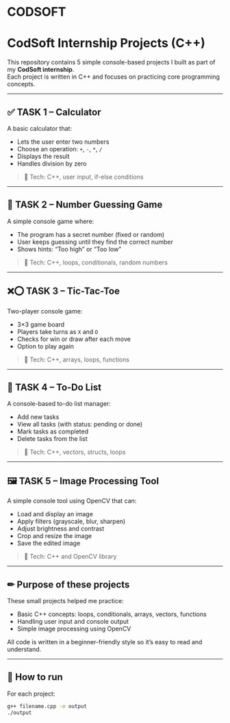 # CODSOFT
# CodSoft Internship Projects (C++)

This repository contains 5 simple console-based projects I built as part of my **CodSoft internship**.  
Each project is written in C++ and focuses on practicing core programming concepts.

---

## ✅ **TASK 1 – Calculator**
A basic calculator that:
- Lets the user enter two numbers
- Choose an operation: `+`, `-`, `*`, `/`
- Displays the result
- Handles division by zero

> 🔧 Tech: C++, user input, if-else conditions

---

## 🎲 **TASK 2 – Number Guessing Game**
A simple console game where:
- The program has a secret number (fixed or random)
- User keeps guessing until they find the correct number
- Shows hints: “Too high” or “Too low”

> 🔧 Tech: C++, loops, conditionals, random numbers

---

## ❌⭕ **TASK 3 – Tic-Tac-Toe**
Two-player console game:
- 3×3 game board
- Players take turns as `X` and `O`
- Checks for win or draw after each move
- Option to play again

> 🔧 Tech: C++, arrays, loops, functions

---

## 📝 **TASK 4 – To-Do List**
A console-based to-do list manager:
- Add new tasks
- View all tasks (with status: pending or done)
- Mark tasks as completed
- Delete tasks from the list

> 🔧 Tech: C++, vectors, structs, loops

---

## 🖼️ **TASK 5 – Image Processing Tool**
A simple console tool using OpenCV that can:
- Load and display an image
- Apply filters (grayscale, blur, sharpen)
- Adjust brightness and contrast
- Crop and resize the image
- Save the edited image

> 🔧 Tech: C++ and OpenCV library

---

## ✏ **Purpose of these projects**
These small projects helped me practice:
- Basic C++ concepts: loops, conditionals, arrays, vectors, functions
- Handling user input and console output
- Simple image processing using OpenCV

All code is written in a beginner-friendly style so it’s easy to read and understand.

---

## 🚀 **How to run**
For each project:
```bash
g++ filename.cpp -o output
./output

